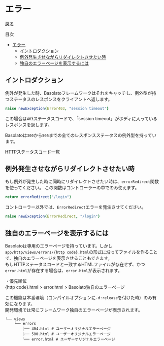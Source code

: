 エラー
===
[戻る](../../README.md)

目次
<!--ts-->
* [エラー](#エラー)
   * [イントロダクション](#イントロダクション)
   * [例外発生させながらリダイレクトさせたい時](#例外発生させながらリダイレクトさせたい時)
   * [独自のエラーページを表示するには](#独自のエラーページを表示するには)

<!-- Created by https://github.com/ekalinin/github-markdown-toc -->
<!-- Added by: root, at: Fri Sep 23 13:14:11 UTC 2022 -->

<!--te-->

## イントロダクション
例外が発生した時、Basolatoフレームワークはそれをキャッチし、例外型が持つステータスのレスポンスをクライアントへ返します。

```nim
raise newException(Error403, "session timeout")
```
この場合は`403`ステータスコードで、「session timeout」がボディに入っているレスポンスを返します。

Basolatoは`300`から`505`までの全てのレスポンスステータスの例外型を持っています。

[HTTPステータスコード一覧](https://ja.wikipedia.org/wiki/HTTPステータスコード)


## 例外発生させながらリダイレクトさせたい時
もし例外が発生した時に同時にリダイレクトさせたい時は、`errorRedirect`関数を使ってください。
この関数はコントローラーの中でのみ使えます。

```nim
return errorRedirect("/login")
```

コントローラー以外では、`ErrorRedirect`エラーを発生させてください。
```nim
raise newException(ErrorRedirect, "/login")
```

## 独自のエラーページを表示するには
Basolatoは専用のエラーページを持っています。しかし`app/http/views/errors/{http code}.html`の形式に沿ってファイルを作ることで、独自のエラーページを表示させることもできます。  
もしHTTPステータスコードと一致するHTMLファイルが存在せず、かつ`error.html`が存在する場合は、`error.html`が表示されます。

・優先順位  
{http code}.html > error.html > Basolato独自のエラーページ

この機能は本番環境（コンパイルオプションに`-d:release`を付けた時）のみ有効になります。  
開発環境では常にフレームワーク独自のエラーページが表示されます。

```
└── views
    └── errors
        ├── 404.html # ユーザーオリジナルエラーページ
        ├── 500.html # ユーザーオリジナルエラーページ
        └── error.html # ユーザーオリジナルエラーページ
```
